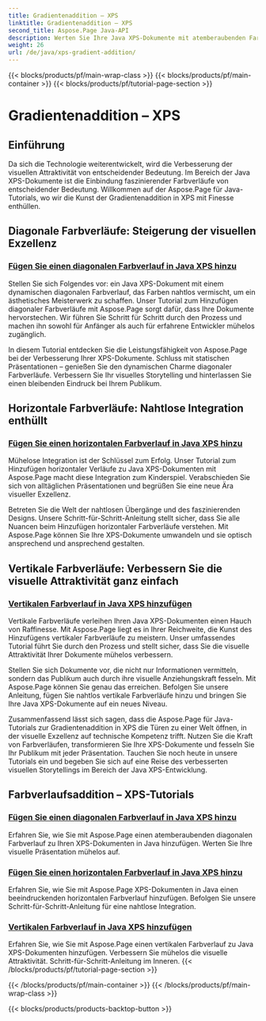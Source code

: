 ```yaml
---
title: Gradientenaddition – XPS
linktitle: Gradientenaddition – XPS
second_title: Aspose.Page Java-API
description: Werten Sie Ihre Java XPS-Dokumente mit atemberaubenden Farbverläufen auf. Erfahren Sie, wie Sie mithilfe der Aspose.Page-Tutorials mühelos diagonale, horizontale und vertikale Farbverläufe hinzufügen.
weight: 26
url: /de/java/xps-gradient-addition/
---
```


{{< blocks/products/pf/main-wrap-class >}}
{{< blocks/products/pf/main-container >}}
{{< blocks/products/pf/tutorial-page-section >}}

# Gradientenaddition – XPS

## Einführung

Da sich die Technologie weiterentwickelt, wird die Verbesserung der visuellen Attraktivität von entscheidender Bedeutung. Im Bereich der Java XPS-Dokumente ist die Einbindung faszinierender Farbverläufe von entscheidender Bedeutung. Willkommen auf der Aspose.Page für Java-Tutorials, wo wir die Kunst der Gradientenaddition in XPS mit Finesse enthüllen.

## Diagonale Farbverläufe: Steigerung der visuellen Exzellenz
### [Fügen Sie einen diagonalen Farbverlauf in Java XPS hinzu](./diagonal/)

Stellen Sie sich Folgendes vor: ein Java XPS-Dokument mit einem dynamischen diagonalen Farbverlauf, das Farben nahtlos vermischt, um ein ästhetisches Meisterwerk zu schaffen. Unser Tutorial zum Hinzufügen diagonaler Farbverläufe mit Aspose.Page sorgt dafür, dass Ihre Dokumente hervorstechen. Wir führen Sie Schritt für Schritt durch den Prozess und machen ihn sowohl für Anfänger als auch für erfahrene Entwickler mühelos zugänglich.

In diesem Tutorial entdecken Sie die Leistungsfähigkeit von Aspose.Page bei der Verbesserung Ihrer XPS-Dokumente. Schluss mit statischen Präsentationen – genießen Sie den dynamischen Charme diagonaler Farbverläufe. Verbessern Sie Ihr visuelles Storytelling und hinterlassen Sie einen bleibenden Eindruck bei Ihrem Publikum.

## Horizontale Farbverläufe: Nahtlose Integration enthüllt
### [Fügen Sie einen horizontalen Farbverlauf in Java XPS hinzu](./horizontal/)

Mühelose Integration ist der Schlüssel zum Erfolg. Unser Tutorial zum Hinzufügen horizontaler Verläufe zu Java XPS-Dokumenten mit Aspose.Page macht diese Integration zum Kinderspiel. Verabschieden Sie sich von alltäglichen Präsentationen und begrüßen Sie eine neue Ära visueller Exzellenz.

Betreten Sie die Welt der nahtlosen Übergänge und des faszinierenden Designs. Unsere Schritt-für-Schritt-Anleitung stellt sicher, dass Sie alle Nuancen beim Hinzufügen horizontaler Farbverläufe verstehen. Mit Aspose.Page können Sie Ihre XPS-Dokumente umwandeln und sie optisch ansprechend und ansprechend gestalten.

## Vertikale Farbverläufe: Verbessern Sie die visuelle Attraktivität ganz einfach
### [Vertikalen Farbverlauf in Java XPS hinzufügen](./vertical/)

Vertikale Farbverläufe verleihen Ihren Java XPS-Dokumenten einen Hauch von Raffinesse. Mit Aspose.Page liegt es in Ihrer Reichweite, die Kunst des Hinzufügens vertikaler Farbverläufe zu meistern. Unser umfassendes Tutorial führt Sie durch den Prozess und stellt sicher, dass Sie die visuelle Attraktivität Ihrer Dokumente mühelos verbessern.

Stellen Sie sich Dokumente vor, die nicht nur Informationen vermitteln, sondern das Publikum auch durch ihre visuelle Anziehungskraft fesseln. Mit Aspose.Page können Sie genau das erreichen. Befolgen Sie unsere Anleitung, fügen Sie nahtlos vertikale Farbverläufe hinzu und bringen Sie Ihre Java XPS-Dokumente auf ein neues Niveau.

Zusammenfassend lässt sich sagen, dass die Aspose.Page für Java-Tutorials zur Gradientenaddition in XPS die Türen zu einer Welt öffnen, in der visuelle Exzellenz auf technische Kompetenz trifft. Nutzen Sie die Kraft von Farbverläufen, transformieren Sie Ihre XPS-Dokumente und fesseln Sie Ihr Publikum mit jeder Präsentation. Tauchen Sie noch heute in unsere Tutorials ein und begeben Sie sich auf eine Reise des verbesserten visuellen Storytellings im Bereich der Java XPS-Entwicklung.
## Farbverlaufsaddition – XPS-Tutorials
### [Fügen Sie einen diagonalen Farbverlauf in Java XPS hinzu](./diagonal/)
Erfahren Sie, wie Sie mit Aspose.Page einen atemberaubenden diagonalen Farbverlauf zu Ihren XPS-Dokumenten in Java hinzufügen. Werten Sie Ihre visuelle Präsentation mühelos auf.
### [Fügen Sie einen horizontalen Farbverlauf in Java XPS hinzu](./horizontal/)
Erfahren Sie, wie Sie mit Aspose.Page XPS-Dokumenten in Java einen beeindruckenden horizontalen Farbverlauf hinzufügen. Befolgen Sie unsere Schritt-für-Schritt-Anleitung für eine nahtlose Integration.
### [Vertikalen Farbverlauf in Java XPS hinzufügen](./vertical/)
Erfahren Sie, wie Sie mit Aspose.Page einen vertikalen Farbverlauf zu Java XPS-Dokumenten hinzufügen. Verbessern Sie mühelos die visuelle Attraktivität. Schritt-für-Schritt-Anleitung im Inneren.
{{< /blocks/products/pf/tutorial-page-section >}}

{{< /blocks/products/pf/main-container >}}
{{< /blocks/products/pf/main-wrap-class >}}

{{< blocks/products/products-backtop-button >}}
